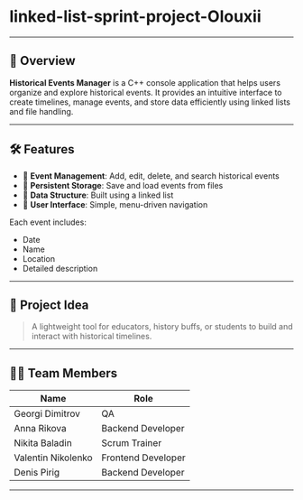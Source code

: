 # linked-list-sprint-project-Olouxii
---

## 🚀 Overview

**Historical Events Manager** is a C++ console application that helps users organize and explore historical events. It provides an intuitive interface to create timelines, manage events, and store data efficiently using linked lists and file handling.

---

## 🛠 Features

- 📆 **Event Management**: Add, edit, delete, and search historical events
- 💾 **Persistent Storage**: Save and load events from files
- 🔗 **Data Structure**: Built using a linked list
- 🧭 **User Interface**: Simple, menu-driven navigation

Each event includes:
- Date
- Name
- Location
- Detailed description

---
## 🧠 Project Idea

> A lightweight tool for educators, history buffs, or students to build and interact with historical timelines.

---

## 🧑‍💻 Team Members

| Name               | Role               |
|--------------------|--------------------|
| Georgi Dimitrov    | QA                 |
| Anna Rikova        | Backend Developer  |
| Nikita Baladin     | Scrum Trainer      |
| Valentin Nikolenko | Frontend Developer |
| Denis Pirig        | Backend Developer  |

---

